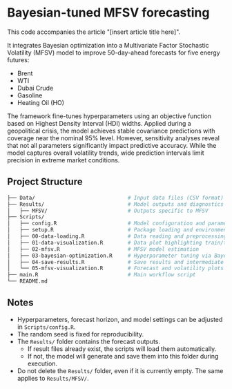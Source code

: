 # Bayesian-tuned MFSV forecasting
This code accompanies the article "[insert article title here]".

It integrates Bayesian optimization into a Multivariate Factor Stochastic Volatility (MFSV) model to improve 50-day-ahead forecasts for five energy futures:
+ Brent
+ WTI
+ Dubai Crude
+ Gasoline
+ Heating Oil (HO)

The framework fine-tunes hyperparameters using an objective function based on Highest Density Interval (HDI) widths. Applied during a geopolitical crisis, the model achieves stable covariance predictions with coverage near the nominal 95% level. However, sensitivity analyses reveal that not all parameters significantly impact predictive accuracy. While the model captures overall volatility trends, wide prediction intervals limit precision in extreme market conditions.


## Project Structure
```bash
├── Data/                              # Input data files (CSV format)                    
├── Results/                           # Model outputs and diagnostics
│   ├── MFSV/                          # Outputs specific to MFSV
├── Scripts/
│   ├── config.R                       # Model configuration and parameters               
│   ├── setup.R                        # Package loading and environment setup          
│   ├── 00-data-loading.R              # Data reading and preprocessing
│   ├── 01-data-visualization.R        # Data plot highlighting train/test
│   ├── 02-mfsv.R                      # MFSV model estimation  
│   ├── 03-bayesian-optimization.R     # Hyperparameter tuning via Bayesian Optimization
│   ├── 04-save-results.R              # Save results and intermediate outputs   
│   └── 05-mfsv-visualization.R        # Forecast and volatility plots
├── main.R                             # Main workflow script                   
└── README.md     
```

## Notes
+ Hyperparameters, forecast horizon, and model settings can be adjusted in `Scripts/config.R`.
+ The random seed is fixed for reproducibility.
+ The `Results/` folder contains the forecast outputs.
  + If result files already exist, the scripts will load them automatically.
  + If not, the model will generate and save them into this folder during execution.
+ Do not delete the `Results/` folder, even if it is currently empty. The same applies to `Results/MFSV/`.
